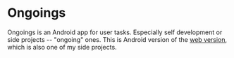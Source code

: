 # Ongoings

Ongoings is an Android app for user tasks. Especially self development or side projects -- "ongoing" ones.
This is Android version of the [web version](https://ongoin.gs), which is also one of my side projects.
